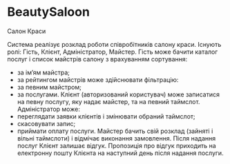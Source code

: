 # BeautySaloon
Салон Краси

Система реалізує розклад роботи співробітників салону краси. Існують ролі: Гість, Клієнт, Адміністратор, Майстер.
Гість може бачити каталог послуг і список майстрів салону з врахуванням сортування:
- за ім’ям майстра;
- за рейтингом майстрів
може здійснювати фільтрацію:
- за певним майстром;
- за послугами.
Клієнт (авторизований користувач) може записатися на певну послугу, яку надає майстер, та на певний таймслот.
Адміністратор може:
- переглядати заявки клієнтів і змінювати обраний таймслот;
- скасовувати запис;
- приймати оплату послуги.
Майстер бачить свій розклад (зайняті і вільні таймслоти) і відмічає виконання замовлення.
Після надання послуг Клієнт залишає відгук. Пропозиція про відгук приходить на електронну пошту Клієнта на наступний день після надання послуги.

